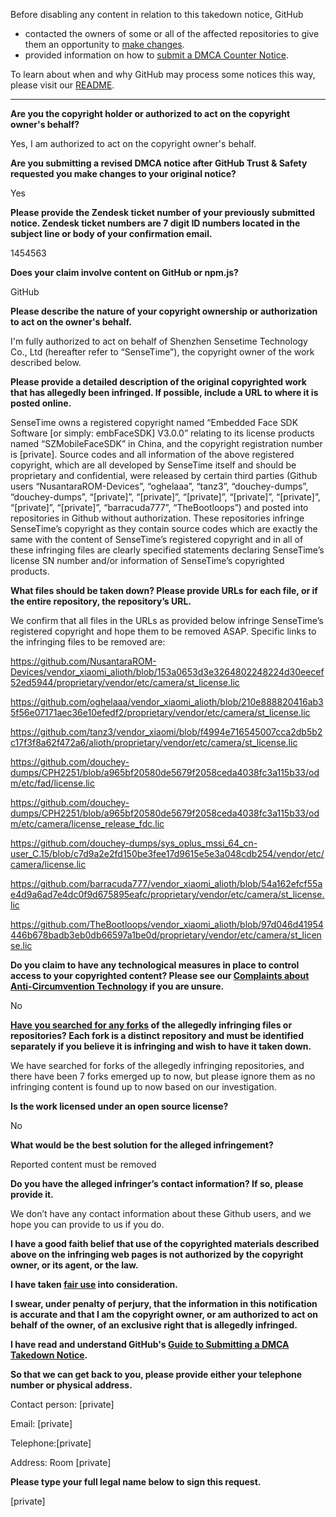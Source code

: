 Before disabling any content in relation to this takedown notice, GitHub
- contacted the owners of some or all of the affected repositories to give them an opportunity to [make changes](https://docs.github.com/en/github/site-policy/dmca-takedown-policy#a-how-does-this-actually-work).
- provided information on how to [submit a DMCA Counter Notice](https://docs.github.com/en/articles/guide-to-submitting-a-dmca-counter-notice).

To learn about when and why GitHub may process some notices this way, please visit our [README](https://github.com/github/dmca/blob/master/README.md#anatomy-of-a-takedown-notice).

---

**Are you the copyright holder or authorized to act on the copyright owner's behalf?**

Yes, I am authorized to act on the copyright owner's behalf.

**Are you submitting a revised DMCA notice after GitHub Trust & Safety requested you make changes to your original notice?**

Yes

**Please provide the Zendesk ticket number of your previously submitted notice. Zendesk ticket numbers are 7 digit ID numbers located in the subject line or body of your confirmation email.**

1454563

**Does your claim involve content on GitHub or npm.js?**

GitHub

**Please describe the nature of your copyright ownership or authorization to act on the owner's behalf.**

I'm fully authorized to act on behalf of Shenzhen Sensetime Technology Co., Ltd (hereafter refer to “SenseTime”), the copyright owner of the work described below.

**Please provide a detailed description of the original copyrighted work that has allegedly been infringed. If possible, include a URL to where it is posted online.**

SenseTime owns a registered copyright named “Embedded Face SDK Software [or simply: embFaceSDK] V3.0.0” relating to its license products named “SZMobileFaceSDK” in China, and the copyright registration number is [private]. Source codes and all information of the above registered copyright, which are all developed by SenseTime itself and should be proprietary and confidential, were released by certain third parties (Github users “NusantaraROM-Devices”, “oghelaaa”, “tanz3”, “douchey-dumps”, “douchey-dumps”, “[private]”, “[private]”, “[private]”, “[private]”, “[private]”, “[private]”, “[private]”, “barracuda777”, “TheBootloops”) and posted into repositories in Github without authorization. These repositories infringe SenseTime’s copyright as they contain source codes which are exactly the same with the content of SenseTime’s registered copyright and in all of these infringing files are clearly specified statements declaring SenseTime’s license SN number and/or information of SenseTime’s copyrighted products.

**What files should be taken down? Please provide URLs for each file, or if the entire repository, the repository’s URL.**

We confirm that all files in the URLs as provided below infringe SenseTime’s registered copyright and hope them to be removed ASAP. Specific links to the infringing files to be removed are:

https://github.com/NusantaraROM-Devices/vendor_xiaomi_alioth/blob/153a0653d3e3264802248224d30eecef52ed5944/proprietary/vendor/etc/camera/st_license.lic

https://github.com/oghelaaa/vendor_xiaomi_alioth/blob/210e888820416ab35f56e07171aec36e10efedf2/proprietary/vendor/etc/camera/st_license.lic

https://github.com/tanz3/vendor_xiaomi/blob/f4994e716545007cca2db5b2c17f3f8a62f472a6/alioth/proprietary/vendor/etc/camera/st_license.lic

https://github.com/douchey-dumps/CPH2251/blob/a965bf20580de5679f2058ceda4038fc3a115b33/odm/etc/fad/license.lic

https://github.com/douchey-dumps/CPH2251/blob/a965bf20580de5679f2058ceda4038fc3a115b33/odm/etc/camera/license_release_fdc.lic

https://github.com/douchey-dumps/sys_oplus_mssi_64_cn-user_C.15/blob/c7d9a2e2fd150be3fee17d9615e5e3a048cdb254/vendor/etc/camera/license.lic

https://github.com/barracuda777/vendor_xiaomi_alioth/blob/54a162efcf55ae4d9a6ad7e4dc0f9d675895eafc/proprietary/vendor/etc/camera/st_license.lic

https://github.com/TheBootloops/vendor_xiaomi_alioth/blob/97d046d41954446b678badb3eb0db66597a1be0d/proprietary/vendor/etc/camera/st_license.lic

**Do you claim to have any technological measures in place to control access to your copyrighted content? Please see our <a href="https://docs.github.com/articles/guide-to-submitting-a-dmca-takedown-notice#complaints-about-anti-circumvention-technology">Complaints about Anti-Circumvention Technology</a> if you are unsure.**

No

**<a href="https://docs.github.com/articles/dmca-takedown-policy#b-what-about-forks-or-whats-a-fork">Have you searched for any forks</a> of the allegedly infringing files or repositories? Each fork is a distinct repository and must be identified separately if you believe it is infringing and wish to have it taken down.**

We have searched for forks of the allegedly infringing repositories, and there have been 7 forks emerged up to now, but please ignore them as no infringing content is found up to now based on our investigation.

**Is the work licensed under an open source license?**

No

**What would be the best solution for the alleged infringement?**

Reported content must be removed

**Do you have the alleged infringer’s contact information? If so, please provide it.**

We don’t have any contact information about these Github users, and we hope you can provide to us if you do.

**I have a good faith belief that use of the copyrighted materials described above on the infringing web pages is not authorized by the copyright owner, or its agent, or the law.**

**I have taken <a href="https://www.lumendatabase.org/topics/22">fair use</a> into consideration.**

**I swear, under penalty of perjury, that the information in this notification is accurate and that I am the copyright owner, or am authorized to act on behalf of the owner, of an exclusive right that is allegedly infringed.**

**I have read and understand GitHub's <a href="https://docs.github.com/articles/guide-to-submitting-a-dmca-takedown-notice/">Guide to Submitting a DMCA Takedown Notice</a>.**

**So that we can get back to you, please provide either your telephone number or physical address.**

Contact person: [private]

Email: [private]

Telephone:[private]

Address: Room [private]

**Please type your full legal name below to sign this request.**

[private]
